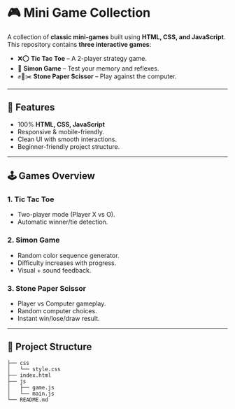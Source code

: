 # 🎮 Mini Game Collection  

A collection of **classic mini-games** built using **HTML, CSS, and JavaScript**.  
This repository contains **three interactive games**:  

- ❌⭕ **Tic Tac Toe** – A 2-player strategy game.  
- 🎵 **Simon Game** – Test your memory and reflexes.  
- ✊📄✂️ **Stone Paper Scissor** – Play against the computer.  

---

## 🚀 Features  
- 100% **HTML, CSS, JavaScript**    
- Responsive & mobile-friendly.  
- Clean UI with smooth interactions.  
- Beginner-friendly project structure.  

---

## 🕹️ Games Overview  

### 1. Tic Tac Toe  
- Two-player mode (Player X vs O).  
- Automatic winner/tie detection.  

### 2. Simon Game  
- Random color sequence generator.  
- Difficulty increases with progress.  
- Visual + sound feedback.  

### 3. Stone Paper Scissor  
- Player vs Computer gameplay.  
- Random computer choices.  
- Instant win/lose/draw result.  

---

## 📂 Project Structure  
```
├── css
│   └── style.css
├── index.html
├── js
│   ├── game.js
│   └── main.js
└── README.md
```